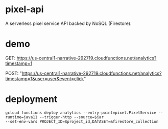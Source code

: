 # pixel-api

A serverless pixel service API backed by NoSQL (Firestore).

# demo

GET: https://us-central1-narrative-292719.cloudfunctions.net/analytics?timestamp=1

POST: "https://us-central1-narrative-292719.cloudfunctions.net/analytics?timestamp=1&user=user&event=click"

# deployment

```
gcloud functions deploy analytics --entry-point=pixel.PixelService --runtime=java11 --trigger-http --source=$jar 
--set-env-vars PROJECT_ID=$project_id,DATASET=&firestore_collection
```
